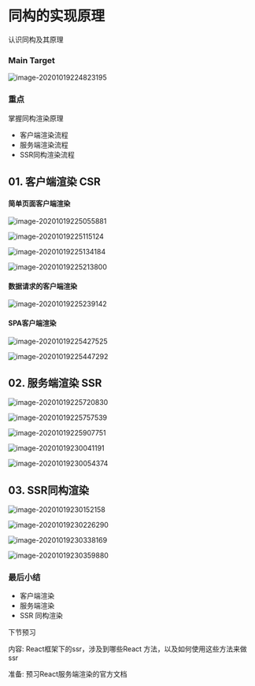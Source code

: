 # 同构的实现原理

认识同构及其原理



### Main Target

![image-20201019224823195](/Users/terry/typero-image/image-20201019224823195.png)



### 重点

掌握同构渲染原理

+ 客户端渲染流程
+ 服务端渲染流程
+ SSR同构渲染流程



## 01. 客户端渲染 CSR

#### 简单页面客户端渲染

![image-20201019225055881](/Users/terry/typero-image/image-20201019225055881.png)

![image-20201019225115124](/Users/terry/typero-image/image-20201019225115124.png)

![image-20201019225134184](/Users/terry/typero-image/image-20201019225134184.png)

![image-20201019225213800](/Users/terry/typero-image/image-20201019225213800.png)



#### 数据请求的客户端渲染

![image-20201019225239142](/Users/terry/typero-image/image-20201019225239142.png)



#### SPA客户端渲染

![image-20201019225427525](/Users/terry/typero-image/image-20201019225427525.png)

![image-20201019225447292](/Users/terry/typero-image/image-20201019225447292.png)



## 02. 服务端渲染 SSR

![image-20201019225720830](/Users/terry/typero-image/image-20201019225720830.png)



![image-20201019225757539](/Users/terry/typero-image/image-20201019225757539.png)

![image-20201019225907751](/Users/terry/typero-image/image-20201019225907751.png)

  ![image-20201019230041191](/Users/terry/typero-image/image-20201019230041191.png)

![image-20201019230054374](/Users/terry/typero-image/image-20201019230054374.png)



## 03. SSR同构渲染

![image-20201019230152158](/Users/terry/typero-image/image-20201019230152158.png)

![image-20201019230226290](/Users/terry/typero-image/image-20201019230226290.png)

![image-20201019230338169](/Users/terry/typero-image/image-20201019230338169.png)

![image-20201019230359880](/Users/terry/typero-image/image-20201019230359880.png)





### 最后小结

+ 客户端渲染
+ 服务端渲染
+ SSR 同构渲染



下节预习

内容: React框架下的ssr，涉及到哪些React 方法，以及如何使用这些方法来做 ssr

准备: 预习React服务端渲染的官方文档

